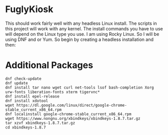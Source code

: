 # FuglyKiosk

This should work fairly well with any headless Linux install. The scripts in this project will work with any kernel. The install commands you have to use will
depend on the Linux type you use. I am using Rocky Linux. So I will be using DNF and or Yum. So begin by creating a headless installation and then:

# Additional Packages

    dnf check-update
    dnf update
    dnf install tar nano wget curl net-tools lsof bash-completion Xorg urw-fonts liberation-fonts xterm tigervnc*
    dnf install epel-release
    dnf install xdotool
    wget https://dl.google.com/linux/direct/google-chrome-stable_current_x86_64.rpm
    dnf localinstall google-chrome-stable_current_x86_64.rpm
    wget https://www.nongnu.org/xbindkeys/xbindkeys-1.8.7.tar.gz
    tar xzvf xbindkeys-1.8.7.tar.gz
    cd xbindkeys-1.8.7
    
